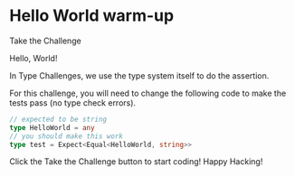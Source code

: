 # Hello World warm-up

Take the Challenge

Hello, World!

In Type Challenges, we use the type system itself to do the assertion.

For this challenge, you will need to change the following code to make the tests pass (no type check errors).

```typescript
// expected to be string
type HelloWorld = any
// you should make this work
type test = Expect<Equal<HelloWorld, string>>
```

Click the Take the Challenge button to start coding! Happy Hacking!
